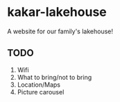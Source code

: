 # kakar-lakehouse
A website for our family's lakehouse!

## TODO
1) Wifi
2) What to bring/not to bring
3) Location/Maps
4) Picture carousel
